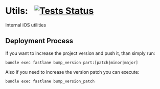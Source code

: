 # Utils: &nbsp; [![Tests Status](https://github.com/pixera-apps/utils/workflows/pull-request/badge.svg)](https://github.com/pixera-apps/utils/actions?query=workflow:pull-request)

Internal iOS utilities

## Deployment Process

If you want to increase the project version and push it, than simply run:

`bundle exec fastlane bump_version part:[patch|minor|major]`

Also if you need to increase the version patch you can execute:

`bundle exec fastlane bump_version_patch`

